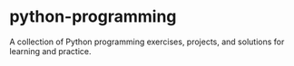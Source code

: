 # python-programming
A collection of Python programming exercises, projects, and solutions for learning and practice.
